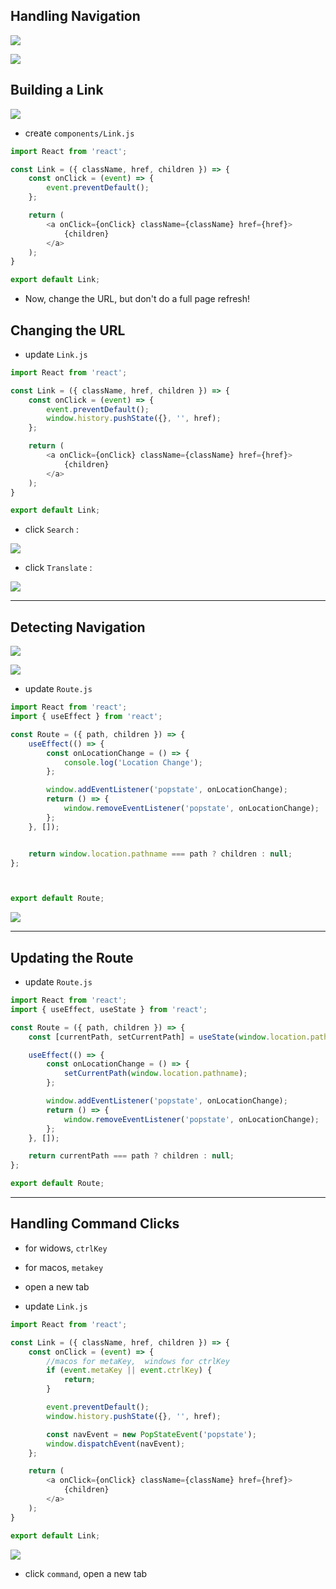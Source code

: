 ## Handling Navigation

![](img/2020-08-18-15-06-35.png)


![](img/2020-08-18-15-08-56.png)



## Building a Link

![](img/2020-08-18-15-11-04.png)

- create `components/Link.js`

```js
import React from 'react';

const Link = ({ className, href, children }) => {
    const onClick = (event) => {
        event.preventDefault();
    };

    return (
        <a onClick={onClick} className={className} href={href}>
            {children}
        </a>
    );
}

export default Link;
```

- Now, change the URL, but don't do a full page refresh!


## Changing the URL

- update `Link.js`

```js
import React from 'react';

const Link = ({ className, href, children }) => {
    const onClick = (event) => {
        event.preventDefault();
        window.history.pushState({}, '', href);
    };

    return (
        <a onClick={onClick} className={className} href={href}>
            {children}
        </a>
    );
}

export default Link;
```

- click `Search` :
  
![](img/2020-08-18-17-06-07.png)

- click `Translate` :

![](img/2020-08-18-17-06-38.png)

---

## Detecting Navigation

![](img/2020-08-18-17-14-18.png)

![](img/2020-08-18-17-54-11.png)

- update `Route.js`

```js
import React from 'react';
import { useEffect } from 'react';

const Route = ({ path, children }) => {
    useEffect(() => {
        const onLocationChange = () => {
            console.log('Location Change');
        };

        window.addEventListener('popstate', onLocationChange);
        return () => {
            window.removeEventListener('popstate', onLocationChange);
        };
    }, []);


    return window.location.pathname === path ? children : null;
};



export default Route;
```

![](img/2020-08-18-17-55-05.png)


---

## Updating the Route

- update `Route.js`


```js
import React from 'react';
import { useEffect, useState } from 'react';

const Route = ({ path, children }) => {
    const [currentPath, setCurrentPath] = useState(window.location.pathname);

    useEffect(() => {
        const onLocationChange = () => {
            setCurrentPath(window.location.pathname);
        };

        window.addEventListener('popstate', onLocationChange);
        return () => {
            window.removeEventListener('popstate', onLocationChange);
        };
    }, []);

    return currentPath === path ? children : null;
};

export default Route;
```


---

## Handling Command Clicks


- for widows, `ctrlKey`
- for macos, `metakey`

- open a new tab

- update `Link.js`

```js
import React from 'react';

const Link = ({ className, href, children }) => {
    const onClick = (event) => {
        //macos for metaKey,  windows for ctrlKey
        if (event.metaKey || event.ctrlKey) {
            return;
        }

        event.preventDefault();
        window.history.pushState({}, '', href);

        const navEvent = new PopStateEvent('popstate');
        window.dispatchEvent(navEvent);
    };

    return (
        <a onClick={onClick} className={className} href={href}>
            {children}
        </a>
    );
}

export default Link;
```


![](img/2020-08-19-02-04-27.png)

- click `command`, open a new tab


